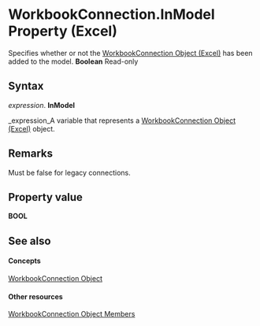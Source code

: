 
# WorkbookConnection.InModel Property (Excel)

Specifies whether or not the  [WorkbookConnection Object (Excel)](5974dd57-7671-cd55-3f8f-6a76fa938317.md) has been added to the model. **Boolean** Read-only


## Syntax

 _expression_. **InModel**

 _expression_A variable that represents a  [WorkbookConnection Object (Excel)](5974dd57-7671-cd55-3f8f-6a76fa938317.md) object.


## Remarks

Must be false for legacy connections.


## Property value

 **BOOL**


## See also


#### Concepts


 [WorkbookConnection Object](5974dd57-7671-cd55-3f8f-6a76fa938317.md)
#### Other resources


 [WorkbookConnection Object Members](1c692856-1ddb-1d7d-4463-143cba3dfbe8.md)
